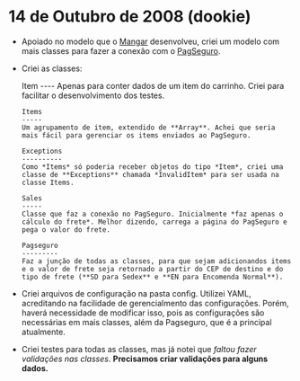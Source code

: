14 de Outubro de 2008 (dookie)
==============================

*   Apoiado no modelo que o [Mangar](http://github.com/mangar/) desenvolveu, criei um modelo com mais classes para fazer a conexão com o [PagSeguro](https://pagseguro.uol.com.br/CarrinhoProprio.aspx).

*   Criei as classes:
 
 	  Item
	 	----
	 	Apenas para conter dados de um item do carrinho. Criei para facilitar o desenvolvimento dos testes.

	 	Items
	 	-----
	 	Um agrupamento de item, extendido de **Array**. Achei que seria mais fácil para gerenciar os items enviados ao PagSeguro.

	 	Exceptions
	 	----------
	 	Como *Items* só poderia receber objetos do tipo *Item*, criei uma classe de **Exceptions** chamada *InvalidItem* para ser usada na classe Items.

	 	Sales
	 	-----
	 	Classe que faz a conexão no PagSeguro. Inicialmente *faz apenas o cálculo do frete*. Melhor dizendo, carrega a página do PagSeguro e pega o valor do frete.

	 	Pagseguro
	 	---------
	 	Faz a junção de todas as classes, para que sejam adicionandos items e o valor de frete seja retornado a partir do CEP de destino e do tipo de frete (**SD para Sedex** e **EN para Encomenda Normal**).

*   Criei arquivos de configuração na pasta config. Utilizei YAML, acreditando na facilidade de gerencialmento das configurações. Porém, haverá necessidade de modificar isso, pois as configurações são necessárias em mais classes, além da Pagseguro, que é a principal atualmente.

*   Criei testes para todas as classes, mas já notei que *faltou fazer validações nas classes*. **Precisamos criar validações para alguns dados.**